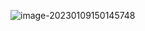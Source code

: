 ![image-20230109150145748](C:\Users\user\AppData\Roaming\Typora\typora-user-images\image-20230109150145748.png)